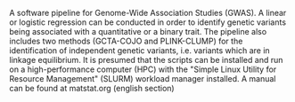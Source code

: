 A software pipeline for Genome-Wide Association Studies (GWAS). A linear or logistic regression can be conducted in order to identify genetic variants being associated with a quantitative or a binary trait. The pipeline also includes two methods (GCTA-COJO and PLINK-CLUMP) for the identification of independent genetic variants, i.e. variants which are in linkage equilibrium. It is presumed that the scripts can be installed and run on a high-performance computer (HPC) with the "Simple Linux Utility for Resource Management" (SLURM) workload manager installed. A manual can be found at matstat.org (english section)

